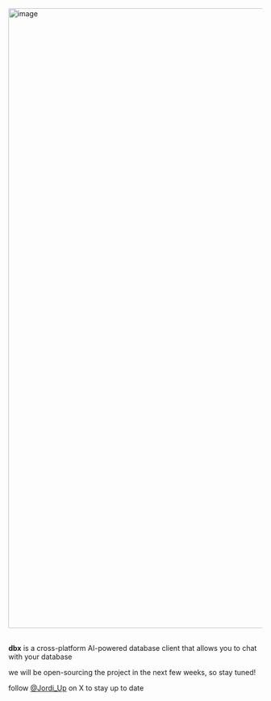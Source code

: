 <a href="https://getdbx.com?ref=github">
<img width="1228" alt="image" src="https://github.com/user-attachments/assets/af52fd51-fe8b-4e98-9698-f056f3b80c71">
</a>

<br/> 
<br/> 


**dbx** is a cross-platform AI-powered database client that allows you to chat with your database

we will be open-sourcing the project in the next few weeks, so stay tuned!

follow [@Jordi_Up](https://x.com/Jordi_Up) on X to stay up to date
